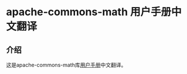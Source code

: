 # apache-commons-math 用户手册中文翻译

## 介绍

这是apache-commons-math库[用户手册](http://commons.apache.org/proper/commons-math/userguide/)中文翻译。